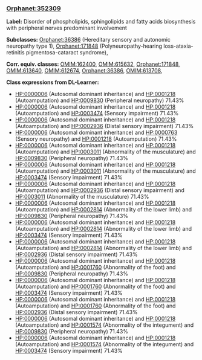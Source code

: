 
### [Orphanet:352309](http://www.orpha.net/ORDO/Orphanet_352309)
**Label:** Disorder of phospholipids, sphingolipids and fatty acids biosynthesis with peripheral nerves predominant involvement

**Subclasses:** [Orphanet:36386](http://www.orpha.net/ORDO/Orphanet_36386) (Hereditary sensory and autonomic neuropathy type 1), [Orphanet:171848](http://www.orpha.net/ORDO/Orphanet_171848) (Polyneuropathy-hearing loss-ataxia-retinitis pigmentosa-cataract syndrome), 

**Corr. equiv. classes:** [OMIM:162400](http://purl.obolibrary.org/obo/OMIM_162400), [OMIM:615632](http://purl.obolibrary.org/obo/OMIM_615632), [Orphanet:171848](http://www.orpha.net/ORDO/Orphanet_171848), [OMIM:613640](http://purl.obolibrary.org/obo/OMIM_613640), [OMIM:612674](http://purl.obolibrary.org/obo/OMIM_612674), [Orphanet:36386](http://www.orpha.net/ORDO/Orphanet_36386), [OMIM:613708](http://purl.obolibrary.org/obo/OMIM_613708), 

**Class expressions from DL-Learner:**

- [HP:0000006](http://purl.obolibrary.org/obo/HP_0000006) (Autosomal dominant inheritance) and [HP:0001218](http://purl.obolibrary.org/obo/HP_0001218) (Autoamputation) and [HP:0009830](http://purl.obolibrary.org/obo/HP_0009830) (Peripheral neuropathy) 71.43%
- [HP:0000006](http://purl.obolibrary.org/obo/HP_0000006) (Autosomal dominant inheritance) and [HP:0001218](http://purl.obolibrary.org/obo/HP_0001218) (Autoamputation) and [HP:0003474](http://purl.obolibrary.org/obo/HP_0003474) (Sensory impairment) 71.43%
- [HP:0000006](http://purl.obolibrary.org/obo/HP_0000006) (Autosomal dominant inheritance) and [HP:0001218](http://purl.obolibrary.org/obo/HP_0001218) (Autoamputation) and [HP:0002936](http://purl.obolibrary.org/obo/HP_0002936) (Distal sensory impairment) 71.43%
- [HP:0000006](http://purl.obolibrary.org/obo/HP_0000006) (Autosomal dominant inheritance) and [HP:0000763](http://purl.obolibrary.org/obo/HP_0000763) (Sensory neuropathy) and [HP:0001218](http://purl.obolibrary.org/obo/HP_0001218) (Autoamputation) 71.43%
- [HP:0000006](http://purl.obolibrary.org/obo/HP_0000006) (Autosomal dominant inheritance) and [HP:0001218](http://purl.obolibrary.org/obo/HP_0001218) (Autoamputation) and [HP:0003011](http://purl.obolibrary.org/obo/HP_0003011) (Abnormality of the musculature) and [HP:0009830](http://purl.obolibrary.org/obo/HP_0009830) (Peripheral neuropathy) 71.43%
- [HP:0000006](http://purl.obolibrary.org/obo/HP_0000006) (Autosomal dominant inheritance) and [HP:0001218](http://purl.obolibrary.org/obo/HP_0001218) (Autoamputation) and [HP:0003011](http://purl.obolibrary.org/obo/HP_0003011) (Abnormality of the musculature) and [HP:0003474](http://purl.obolibrary.org/obo/HP_0003474) (Sensory impairment) 71.43%
- [HP:0000006](http://purl.obolibrary.org/obo/HP_0000006) (Autosomal dominant inheritance) and [HP:0001218](http://purl.obolibrary.org/obo/HP_0001218) (Autoamputation) and [HP:0002936](http://purl.obolibrary.org/obo/HP_0002936) (Distal sensory impairment) and [HP:0003011](http://purl.obolibrary.org/obo/HP_0003011) (Abnormality of the musculature) 71.43%
- [HP:0000006](http://purl.obolibrary.org/obo/HP_0000006) (Autosomal dominant inheritance) and [HP:0001218](http://purl.obolibrary.org/obo/HP_0001218) (Autoamputation) and [HP:0002814](http://purl.obolibrary.org/obo/HP_0002814) (Abnormality of the lower limb) and [HP:0009830](http://purl.obolibrary.org/obo/HP_0009830) (Peripheral neuropathy) 71.43%
- [HP:0000006](http://purl.obolibrary.org/obo/HP_0000006) (Autosomal dominant inheritance) and [HP:0001218](http://purl.obolibrary.org/obo/HP_0001218) (Autoamputation) and [HP:0002814](http://purl.obolibrary.org/obo/HP_0002814) (Abnormality of the lower limb) and [HP:0003474](http://purl.obolibrary.org/obo/HP_0003474) (Sensory impairment) 71.43%
- [HP:0000006](http://purl.obolibrary.org/obo/HP_0000006) (Autosomal dominant inheritance) and [HP:0001218](http://purl.obolibrary.org/obo/HP_0001218) (Autoamputation) and [HP:0002814](http://purl.obolibrary.org/obo/HP_0002814) (Abnormality of the lower limb) and [HP:0002936](http://purl.obolibrary.org/obo/HP_0002936) (Distal sensory impairment) 71.43%
- [HP:0000006](http://purl.obolibrary.org/obo/HP_0000006) (Autosomal dominant inheritance) and [HP:0001218](http://purl.obolibrary.org/obo/HP_0001218) (Autoamputation) and [HP:0001760](http://purl.obolibrary.org/obo/HP_0001760) (Abnormality of the foot) and [HP:0009830](http://purl.obolibrary.org/obo/HP_0009830) (Peripheral neuropathy) 71.43%
- [HP:0000006](http://purl.obolibrary.org/obo/HP_0000006) (Autosomal dominant inheritance) and [HP:0001218](http://purl.obolibrary.org/obo/HP_0001218) (Autoamputation) and [HP:0001760](http://purl.obolibrary.org/obo/HP_0001760) (Abnormality of the foot) and [HP:0003474](http://purl.obolibrary.org/obo/HP_0003474) (Sensory impairment) 71.43%
- [HP:0000006](http://purl.obolibrary.org/obo/HP_0000006) (Autosomal dominant inheritance) and [HP:0001218](http://purl.obolibrary.org/obo/HP_0001218) (Autoamputation) and [HP:0001760](http://purl.obolibrary.org/obo/HP_0001760) (Abnormality of the foot) and [HP:0002936](http://purl.obolibrary.org/obo/HP_0002936) (Distal sensory impairment) 71.43%
- [HP:0000006](http://purl.obolibrary.org/obo/HP_0000006) (Autosomal dominant inheritance) and [HP:0001218](http://purl.obolibrary.org/obo/HP_0001218) (Autoamputation) and [HP:0001574](http://purl.obolibrary.org/obo/HP_0001574) (Abnormality of the integument) and [HP:0009830](http://purl.obolibrary.org/obo/HP_0009830) (Peripheral neuropathy) 71.43%
- [HP:0000006](http://purl.obolibrary.org/obo/HP_0000006) (Autosomal dominant inheritance) and [HP:0001218](http://purl.obolibrary.org/obo/HP_0001218) (Autoamputation) and [HP:0001574](http://purl.obolibrary.org/obo/HP_0001574) (Abnormality of the integument) and [HP:0003474](http://purl.obolibrary.org/obo/HP_0003474) (Sensory impairment) 71.43%


